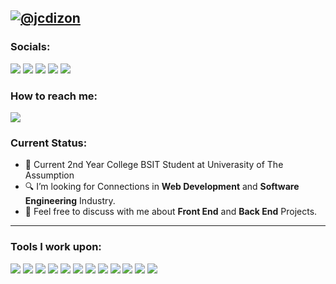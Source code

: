 [![@jcdizon](https://1.bp.blogspot.com/-7A4WynwLsMw/XbBpCXG8fHI/AAAAAAAAMt4/uOa1bpLskYgrwGbllhSu2SDj_Mig8SXJQCLcBGAsYHQ/s1600/2000_600px.gif)](https://facebook.com/John.Dizon.30/)
------------------------------------------- 
### Socials: 
<a href="https://www.youtube.com/channel/UCsuT6t54vd4cWoaB0ByFE9g"><img src="https://img.shields.io/badge/Codeguest-FF0000?style=for-the-badge&logo=youtube&logoColor=white"></a>
<a href="https://www.tiktok.com/@codeguest"><img src="https://img.shields.io/badge/Codeguest-000000?style=for-the-badge&logo=tiktok&logoColor=white"></a>
<a href="https://instagram.com/jc.mdizon"><img src="https://img.shields.io/badge/jc.mdizon-%23E4405F.svg?&style=for-the-badge&logo=instagram&logoColor=white"></a>  <a href="https://www.linkedin.com/in/john-carlo-dizon-80a03b294/"><img src="https://img.shields.io/badge/John Carlo Dizon-%230077B5.svg?&style=for-the-badge&logo=linkedin&logoColor=white"></a> <a href="https://www.facebook.com/John.Dizon.30/"><img src="https://img.shields.io/badge/John Carlo Dizon-1877F2?style=for-the-badge&logo=facebook&logoColor=white"></a>
<br>

### How to reach me: 
<a href="mailto: dizon6171@gmail.com">
<img src="https://img.shields.io/badge/-dizon6171%40gmail.com-7B83EB?&style=for-the-badge&logo=Microsoft-outlook&logoColor=white" ></a>

### Current Status:

- 💼 Current 2nd Year College BSIT Student at Univerasity of The Assumption
- 🔍 I’m looking for Connections in <strong>Web Development</strong> and <strong>Software Engineering</strong> Industry.
- 💬 Feel free to discuss with me about <strong>Front End</strong> and <strong>Back End</strong> Projects.

------------------------------------------- 

### Tools I work upon:

<img src="https://img.shields.io/badge/html5-%23E34F26.svg?style=for-the-badge&logo=html5&logoColor=white">   <img src="https://img.shields.io/badge/css3%20-%2314354C.svg?&style=for-the-badge&logo=css3&logoColor=white">   <img src="https://img.shields.io/badge/javascript%20-%23323330.svg?&style=for-the-badge&logo=javascript&logoColor=%23F7DF1E">  <img src="https://img.shields.io/badge/react-%2320232a.svg?style=for-the-badge&logo=react&logoColor=%2361DAFB">  <img src="https://img.shields.io/badge/Python-F9DC3e?style=for-the-badge&logo=python&logoColor=black"> <img src="https://img.shields.io/badge/PHP%20-7B83EB.svg?&style=for-the-badge&logo=php&logoColor=white">
<img src="https://img.shields.io/badge/MySql%20-1877F2.svg?&style=for-the-badge&logo=mysql&logoColor=white">
<img src="https://img.shields.io/badge/git%20-%23F05032.svg?&style=for-the-badge&logo=git&logoColor=white"/> <img src="http://img.shields.io/badge/-VS%20Code-000000?style=for-the-badge&logo=Visual-studio-code&logoColor=blue">  <img src="https://img.shields.io/badge/Canva-%2300C4CC.svg?style=for-the-badge&logo=Canva&logoColor=white"> <img src="https://img.shields.io/badge/figma-%23F24E1E.svg?style=for-the-badge&logo=figma&logoColor=white"> <img src="https://img.shields.io/badge/Eclipse-FE7A16.svg?style=for-the-badge&logo=Eclipse&logoColor=white">



